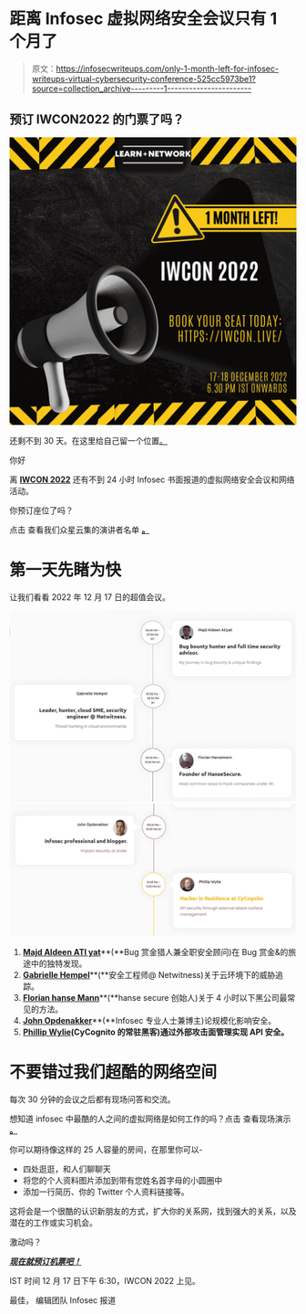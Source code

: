 # 距离 Infosec 虚拟网络安全会议只有 1 个月了

> 原文：<https://infosecwriteups.com/only-1-month-left-for-infosec-writeups-virtual-cybersecurity-conference-525cc5973be1?source=collection_archive---------1----------------------->

## 预订 IWCON2022 的门票了吗？

![](img/c326f1613eb9c2ec2faeab2e485a8320.png)

还剩不到 30 天。在这里给自己留一个位置[。](https://razorpay.com/payment-button/pl_K8cxPtmUyBH2PC/view/)

你好

离 [**IWCON 2022**](https://iwcon.live/) 还有不到 24 小时 Infosec 书面报道的虚拟网络安全会议和网络活动。

你预订座位了吗？

点击 查看我们众星云集的演讲者名单 [**。**](https://iwcon.live/)

# 第一天先睹为快

让我们看看 2022 年 12 月 17 日的超值会议。

![](img/2abe6da795cf4f505092732f8233022b.png)![](img/bdbd82c13b3442670c3395f2b61b7e9e.png)

1.  [**Majd Aldeen ATI yat**](https://twitter.com/Th3G3nt3lman)**(**Bug 赏金猎人兼全职安全顾问)在 Bug 赏金&的旅途中的独特发现。
2.  [**Gabrielle Hempel**](https://twitter.com/gabsmashh)**(**安全工程师@ Netwitness)关于云环境下的威胁追踪。
3.  [**Florian hanse Mann**](https://twitter.com/CyberWarship)**(**hanse secure 创始人)关于 4 小时以下黑公司最常见的方法。
4.  [**John Opdenakker**](https://twitter.com/j_opdenakker)**(**Infosec 专业人士兼博主)论规模化影响安全。
5.  [**Phillip Wylie**](https://twitter.com/PhillipWylie)**(CyCognito 的常驻黑客)通过外部攻击面管理实现 API 安全。**

# 不要错过我们超酷的网络空间

每次 30 分钟的会议之后都有现场问答和交流。

想知道 infosec 中最酷的人之间的虚拟网络是如何工作的吗？点击 查看现场演示 [**。**](https://www.youtube.com/watch?v=fqJ7T1fW3zU)

你可以期待像这样的 25 人容量的房间，在那里你可以-

*   四处逛逛，和人们聊聊天
*   将您的个人资料图片添加到带有您姓名首字母的小圆圈中
*   添加一行简历、你的 Twitter 个人资料链接等。

这将会是一个很酷的认识新朋友的方式，扩大你的关系网，找到强大的关系，以及潜在的工作或实习机会。

激动吗？

[***现在就预订机票吧！***](https://razorpay.com/payment-button/pl_K8cxPtmUyBH2PC/view/)

IST 时间 12 月 17 日下午 6:30，IWCON 2022 上见。

最佳，
编辑团队
Infosec 报道
